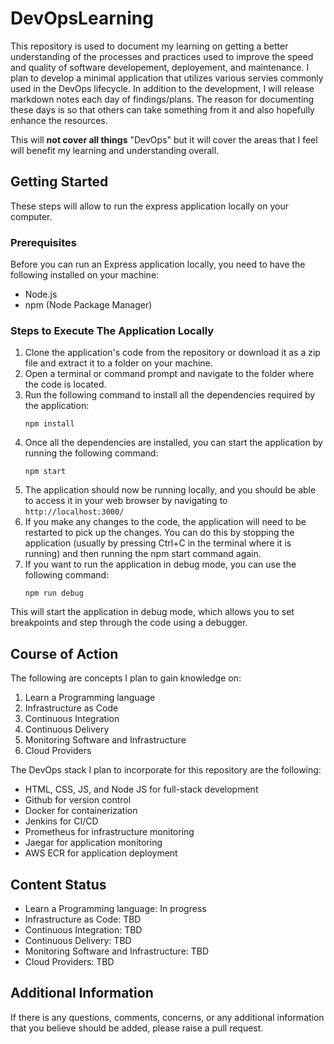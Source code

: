 # DevOpsLearning

This repository is used to document my learning on getting a better understanding of the processes and practices used to improve the speed and quality of software developement, deployement, and maintenance. I plan to develop a minimal application that utilizes various servies commonly used in the DevOps lifecycle. In addition to the development, I will release markdown notes each day of findings/plans. The reason for documenting these days is so that others can take something from it and also hopefully enhance the resources.

This will **not cover all things** "DevOps" but it will cover the areas that I feel will benefit my learning and understanding overall.

## Getting Started

These steps will allow to run the express application locally on your computer. 

### Prerequisites

Before you can run an Express application locally, you need to have the following installed on your machine: 

- Node.js
- npm (Node Package Manager)

### Steps to Execute The Application Locally 

1. Clone the application's code from the repository or download it as a zip file and extract it to a folder on your machine.
2. Open a terminal or command prompt and navigate to the folder where the code is located.
3. Run the following command to install all the dependencies required by the application:
    ```
    npm install
    ```
4. Once all the dependencies are installed, you can start the application by running the following command:
    ```
    npm start
    ```
5. The application should now be running locally, and you should be able to access it in your web browser by navigating to `http://localhost:3000/` 
6. If you make any changes to the code, the application will need to be restarted to pick up the changes. You can do this by stopping the application (usually by pressing Ctrl+C in the terminal where it is running) and then running the npm start command again.
7. If you want to run the application in debug mode, you can use the following command:
    ```
    npm run debug
    ```
This will start the application in debug mode, which allows you to set breakpoints and step through the code using a debugger.
## Course of Action

The following are concepts I plan to gain knowledge on: 
1. Learn a Programming language
2. Infrastructure as Code
3. Continuous Integration
4. Continuous Delivery
5. Monitoring Software and Infrastructure
6. Cloud Providers

The DevOps stack I plan to incorporate for this repository are the following:

- HTML, CSS, JS, and Node JS for full-stack development
- Github for version control 
- Docker for containerization
- Jenkins for CI/CD
- Prometheus for infrastructure monitoring 
- Jaegar for application monitoring 
- AWS ECR for application deployment

## Content Status

- Learn a Programming language: In progress
- Infrastructure as Code: TBD
- Continuous Integration: TBD
- Continuous Delivery: TBD
- Monitoring Software and Infrastructure: TBD
- Cloud Providers: TBD

## Additional Information

If there is any questions, comments, concerns, or any additional information that you believe should be added, please raise a pull request. 